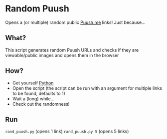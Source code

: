 # Random Puush
Opens a (or multiple) random public [Puush.me](http://puush.me) links!
Just because...

## What?
This script generates random Puush URLs and checks if they are viewable/public images and opens them in the browser

## How?
* Get yourself [Python](https://www.python.org/downloads/)
* Open the script (the script can be run with an argument for multiple links to be found, defaults to 1)
* Wait a (long) while...
* Check out the randomness!

## Run
`rand_puush.py` (opens 1 link)
`rand_puush.py 5` (opens 5 links)